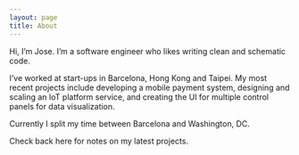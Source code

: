```yaml
---
layout: page
title: About
---
```


Hi, I’m Jose. I’m a software engineer who likes writing clean and schematic code. 

I’ve worked at start-ups in Barcelona, Hong Kong and Taipei. My most recent projects include developing a mobile payment system, designing and scaling an IoT platform service, and creating the UI for multiple control panels for data visualization. 

Currently I split my time between Barcelona and Washington, DC. 

Check back here for notes on my latest projects.
